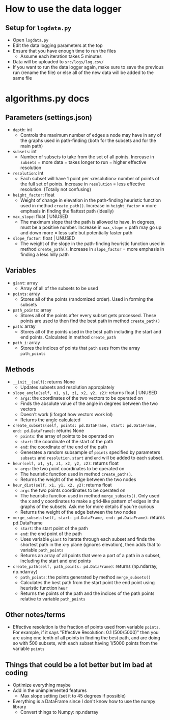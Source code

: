 # How to use the data logger
## Setup for `logdata.py`
- Open `logdata.py`
- Edit the data logging parameters at the top
- Ensure that you have enough time to run the files
	- Assume each iteration takes 5 minutes
- Data will be uploaded to `src/logs/log.csv/`
- If you want to run the data logger again, make sure to save the previous run (rename the file) or else all of the new data will be added to the same file
# algorithms.py docs
## Parameters (settings.json)
- `depth`: int
	- Controls the maximum number of edges a node may have in any of the graphs used in path-finding (both for the subsets and for the main path)
- `subsets`: int
	- Number of subsets to take from the set of all points. Increase in `subsets` = more data = takes longer to run = higher effective resolution
- `resolution`: int
	- Each subset will have 1 point per <resolution\> number of points of the full set of points. Increase in `resolution` = less effective resolution. (Totally not confusing)
- `height_factor`: float
	- Weight of change in elevation in the path-finding heuristic function used in method  `create_path()`. Increase in `height_factor` = more emphasis in finding the flattest path (ideally)
- `max_slope`: float | UNUSED
	- The maximum slope that the path is allowed to have. In degrees, must be a positive number. Increase in `max_slope` = path may go up and down more = less safe but potentially faster path
- `slope_factor`: float | UNUSED
	- The weight of the slope in the path-finding heuristic function used in method `create_path()`. Increase in `slope_factor` = more emphasis in finding a less hilly path

## Variables
- `giant`: array
	- Array of all of the subsets to be used
- `points`: array
	- Stores all of the points (randomized order). Used in forming the subsets
- `path_points`: array
	- Stores all of the points after every subset gets processed. These points are used to then find the best path in method `create_path()`
-  `path`: array
	- Stores all of the points used in the best path including the start and end points. Calculated in method `create_path`
- `path_i`: array
	- Stores the indices of points that `path` uses from the array `path_points`

## Methods
- `__init__(self)`: returns None
	- Updates subsets and resolution appropiately
- `slope_angle(self, x1, y1, z1, x2, y2, z2)`: returns float | UNUSED
	- `args`: the coordinates of the two vectors to be operated on
	- Finds the absolute value of the angle in degrees between the two vectors
	- Doesn't work (i forgot how vectors work lol)
	- Returns the angle calculated
- `create_subsets(self, points: pd.DataFrame, start: pd.DataFrame, end: pd.DataFrame)`: returns None
	- `points`: the array of points to be operated on
	- `start`: the coordinate of the start of the path
	- `end`: the coordinate of the end of the path
	- Generates a random subsample of `points` specified by parameters `subsets` and `resolution`. `start` and `end` will be added to each subset.
- `heur(self, x1, y1, z1, x2, y2, z2)`: returns float
	- `args`: the two point coordinates to be operated on
	- The heuristic function used in method `create_path()`.
	- Returns the weight of the edge between the two nodes
- `heur_dist(self, x1, y1, x2, y2)`: returns float
	- `args` the two points coordinates to be operated on
	- The heuristic function used in method `merge_subsets()`. Only used the x and y coordinates to make a grid-like pattern of edges in the graphs of the subsets. Ask me for more details if you're curious
	- Returns the weight of the edge between the two nodes
- `merge_subsets(self, start: pd.DataFrame, end: pd.DataFrame)`: returns pd.DataFrame
	- `start`: the start point of the path
	- `end`: the end point of the path
	- Uses variable `giant` to iterate through each subset and finds the shortest path in the x-y plane (ignores elevation), then adds that to variable `path_points`
	- Returns an array of all points that were a part of a path in a subset, including the start and end points
- `create_path(self, path_points: pd.DataFrame)`: returns (np.ndarray, np.ndarray)
	- `path_points`: the points generated by method `merge_subsets()`
	- Calculates the best path from the start point the end point using heuristic function `heur`
	- Returns the points of the path and the indices of the path points relative to variable `path_points`
## Other notes/terms
- Effective resolution is the fraction of points used from variable `points`. For example, if it says "Effective Resolution: 0.1 (500/5000)" then you are using one tenth of all points in finding the best path, and are doing so with 500 subsets, with each subset having 1/5000 points from the variable `points`
## Things that could be a lot better but im bad at coding
- Optimize everything maybe
- Add in the unimplemented features
    - Max slope setting (set it to 45 degrees if possible)
- Everything is a DataFrame since I don't know how to use the numpy library
    - Convert things to Numpy: np.ndarray